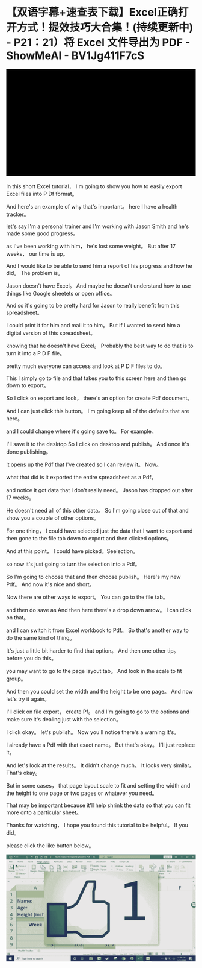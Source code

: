 # 【双语字幕+速查表下载】Excel正确打开方式！提效技巧大合集！(持续更新中) - P21：21）将 Excel 文件导出为 PDF - ShowMeAI - BV1Jg411F7cS

![](img/96f47a8334bc78a7caaf36c2b4ea9d54_0.png)

In this short Excel tutorial， I'm going to show you how to easily export Excel files into P Df format。

 And here's an example of why that's important。 here I have a health tracker。

 let's say I'm a personal trainer and I'm working with Jason Smith and he's made some good progress。

 as I've been working with him， he's lost some weight。 But after 17 weeks， our time is up。

 And I would like to be able to send him a report of his progress and how he did。 The problem is。

 Jason doesn't have Excel。 And maybe he doesn't understand how to use things like Google sheetets or open office。

 And so it's going to be pretty hard for Jason to really benefit from this spreadsheet。

 I could print it for him and mail it to him。 But if I wanted to send him a digital version of this spreadsheet。

 knowing that he doesn't have Excel。 Probably the best way to do that is to turn it into a P D F file。

 pretty much everyone can access and look at P D F files to do。

This I simply go to file and that takes you to this screen here and then go down to export。

 So I click on export and look， there's an option for create Pdf document。

 And I can just click this button。 I'm going keep all of the defaults that are here。

 and I could change where it's going save to。 For example。

 I'll save it to the desktop So I click on desktop and publish。 And once it's done publishing。

 it opens up the Pdf that I've created so I can review it。 Now。

 what that did is it exported the entire spreadsheet as a Pdf。

 and notice it got data that I don't really need。 Jason has dropped out after 17 weeks。

 He doesn't need all of this other data。 So I'm going close out of that and show you a couple of other options。

 For one thing， I could have selected just the data that I want to export and then gone to the file tab down to export and then clicked options。

 And at this point， I could have picked。Seelection。

 so now it's just going to turn the selection into a Pdf。

 So I'm going to choose that and then choose publish。 Here's my new Pdf。 And now it's nice and short。

 Now there are other ways to export。 You can go to the file tab。

 and then do save as And then here there's a drop down arrow。 I can click on that。

 and I can switch it from Excel workbook to Pdf。 So that's another way to do the same kind of thing。

 It's just a little bit harder to find that option。 And then one other tip。 before you do this。

 you may want to go to the page layout tab。 And look in the scale to fit group。

 And then you could set the width and the height to be one page。 And now let's try it again。

 I'll click on file export， create Pf。 and I'm going to go to the options and make sure it's dealing just with the selection。

 I click okay。 let's publish。 Now you'll notice there's a warning It's。

I already have a Pdf with that exact name。 But that's okay。 I'll just replace it。

 And let's look at the results。 It didn't change much。 It looks very similar。 That's okay。

 But in some cases， that page layout scale to fit and setting the width and the height to one page or two pages or whatever you need。

 That may be important because it'll help shrink the data so that you can fit more onto a particular sheet。

 Thanks for watching， I hope you found this tutorial to be helpful。 If you did。

 please click the like button below。

![](img/96f47a8334bc78a7caaf36c2b4ea9d54_2.png)
